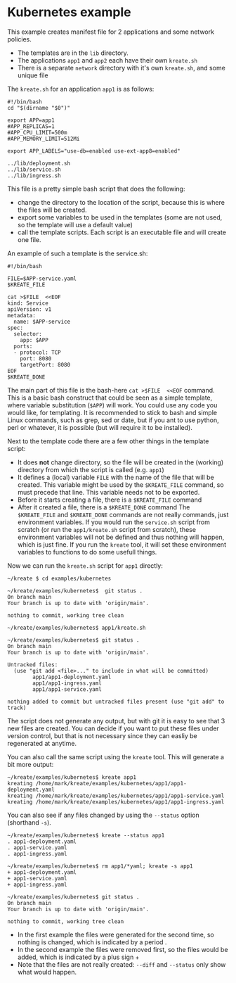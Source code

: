 # Kubernetes example

This example creates manifest file for 2 applications and some network policies.
- The templates are in the `lib` directory.
- The applications `app1` and `app2` each have their own `kreate.sh`
- There is a separate `network` directory with it's own `kreate.sh`, and some unique file

The `kreate.sh` for an application `app1` is as follows:
```
#!/bin/bash
cd "$(dirname "$0")"

export APP=app1
#APP_REPLICAS=1
#APP_CPU_LIMIT=500m
#APP_MEMORY_LIMIT=512Mi

export APP_LABELS="use-db=enabled use-ext-app8=enabled"

../lib/deployment.sh
../lib/service.sh
../lib/ingress.sh
```
This file is a pretty simple bash script that does the following:
- change the directory to the location of the script, because this is where the files will be created.
- export some variables to be used in the templates (some are not used, so the template will use a default value)
- call the template scripts. Each script is an executable file and will create one file.

An example of such a template is the service.sh:
```
#!/bin/bash

FILE=$APP-service.yaml
$KREATE_FILE

cat >$FILE  <<EOF
kind: Service
apiVersion: v1
metadata:
  name: $APP-service
spec:
  selector:
    app: $APP
  ports:
  - protocol: TCP
    port: 8080
    targetPort: 8080
EOF
$KREATE_DONE
```
The main part of this file is the bash-here `cat >$FILE  <<EOF` command. 
This is a basic bash construct that could be seen as a simple template, where variable substitution (`$APP`) will work.
You could use any code you would like, for templating.
It is recommended to stick to bash and simple Linux commands, such as grep, sed or date, but if you ant to use python, perl or whatever, it is possible (but will require it to be installed).

Next to the template code there are a few other things in the template script:
- It does **not** change directory, so the file will be created in the (working) directory from which the script is called (e.g. `app1`)
- It defines a (local) variable `FILE` with the name of the file that will be created. 
  This variable might be used by the `$KREATE_FILE` command, so must precede that line.
  This variable needs not to be exported.
- Before it starts creating a file, there is a `$KREATE_FILE` command
- After it created a file, there is a `$KREATE_DONE` command
The `$KREATE_FILE` and `$KREATE_DONE` commands are not really commands, just environment variables.
If you would run the `service.sh` script from scratch (or run the `app1/kreate.sh` script from scratch), these environment variables will not be defined and thus nothing will happen, which is just fine.
If you run the `kreate` tool, it will set these environment variables to functions to do some usefull things.

Now we can run the `kreate.sh` script for `app1` directly:
```
~/kreate $ cd examples/kubernetes

~/kreate/examples/kubernetes$  git status .
On branch main
Your branch is up to date with 'origin/main'.

nothing to commit, working tree clean

~/kreate/examples/kubernetes$ app1/kreate.sh

~/kreate/examples/kubernetes$ git status .
On branch main
Your branch is up to date with 'origin/main'.

Untracked files:
  (use "git add <file>..." to include in what will be committed)
        app1/app1-deployment.yaml
        app1/app1-ingress.yaml
        app1/app1-service.yaml

nothing added to commit but untracked files present (use "git add" to track)
```

The script does not generate any output, but with git it is easy to see that 3 new files are created.
You can decide if you want to put these files under version control, but that is not necessary since they can easliy be regenerated at anytime.

You can also call the same script using the `kreate` tool.
This will generate a bit more output:
```
~/kreate/examples/kubernetes$ kreate app1
kreating /home/mark/kreate/examples/kubernetes/app1/app1-deployment.yaml
kreating /home/mark/kreate/examples/kubernetes/app1/app1-service.yaml
kreating /home/mark/kreate/examples/kubernetes/app1/app1-ingress.yaml
```

You can also see if any files changed by using the `--status` option (shorthand `-s`).
```
~/kreate/examples/kubernetes$ kreate --status app1
. app1-deployment.yaml
. app1-service.yaml
. app1-ingress.yaml

~/kreate/examples/kubernetes$ rm app1/*yaml; kreate -s app1
+ app1-deployment.yaml
+ app1-service.yaml
+ app1-ingress.yaml

~/kreate/examples/kubernetes$ git status .
On branch main
Your branch is up to date with 'origin/main'.

nothing to commit, working tree clean
````
- In the first example the files were generated for the second time, so nothing is changed, which is indicated by a period .
- In the second example the files were removed first, so the files would be added, which is indicated by a plus sign +
- Note that the files are not really created: `--diff` and `--status` only show what would happen.


